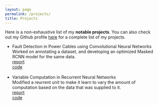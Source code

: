 ```yaml
---
layout: page
permalink: /projects/
title: Projects
---
```


Here is a non-exhaustive list of my <b>notable projects</b>. You can also check out my Github profile <a href="https://github.com/ad1tyawagh">here</a> for a complete list of my projects.

<ul>
	<li>
		<span class="project-name">Fault Detection in Power Cables using Convolutional Neural Networks</span><br>Worked on annotating a dataset, and developing an optimized Masked RCNN model for the same data.<br>
		<a href="project_1.pdf"><div class="color-button">report</div></a><a href="https://github.com/ad1tyawagh/fault-detection"><div class="color-button">code</div></a>
	</li><br>
	<li>
		<span class="project-name">Variable Computation in Recurrent Neural Networks</span><br>Modified a reurrent unit to make it learn to vary the amount of computation based on the data that was supplied to it.<br>
		<a href="project_1.pdf"><div class="color-button">report</div></a><a href="https://github.com/ad1tyawagh/fault-detection"><div class="color-button">code</div></a>
	</li><br>

</ul>
